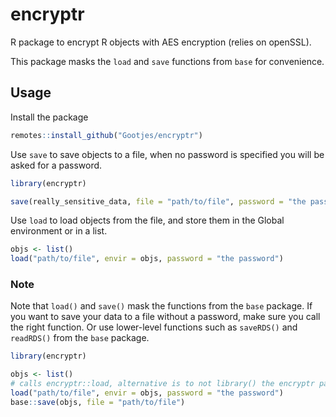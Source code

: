 # encryptr
R package to encrypt R objects with AES encryption (relies on openSSL).

This package masks the `load` and `save` functions from `base` for convenience.

## Usage

Install the package
```r
remotes::install_github("Gootjes/encryptr")
```

Use `save` to save objects to a file, when no password is specified you will be asked for a password.
```r
library(encryptr)

save(really_sensitive_data, file = "path/to/file", password = "the password")
```

Use `load` to load objects from the file, and store them in the Global environment or in a list.
```r
objs <- list()
load("path/to/file", envir = objs, password = "the password")
```

### Note
Note that `load()` and `save()` mask the functions from the `base` package.
If you want to save your data to a file without a password, make sure you call the right function.
Or use lower-level functions such as `saveRDS()` and `readRDS()` from the `base` package.

```r
library(encryptr)

objs <- list()
# calls encryptr::load, alternative is to not library() the encryptr package at all and do encryptr::load() instead of load() to avoid the masking
load("path/to/file", envir = objs, password = "the password")
base::save(objs, file = "path/to/file")
```
